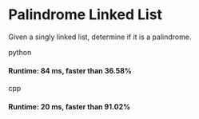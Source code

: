 # Palindrome Linked List

Given a singly linked list, determine if it is a palindrome.



python

#### Runtime: 84 ms, faster than 36.58%


cpp

#### Runtime: 20 ms, faster than 91.02%

